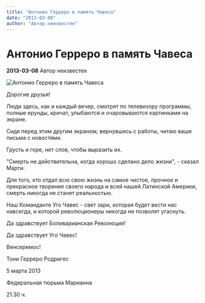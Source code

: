 ```yaml
---
title: "Антонио Герреро в память Чавеса"
date: "2013-03-08"
author: "Автор неизвестен"
---
```


# Антонио Герреро в память Чавеса

**2013-03-08** Автор неизвестен

![Антонио Герреро в память Чавеса](http://expres.ua/gfx/world/chaves_0.jpg)

Дорогие друзья!

Люди здесь, как и каждый вечер, смотрят по телевизору программы, полные ерунды, кричат, улыбаются и очаровываются картинками на экране.

Сидя перед этим другим экраном, вернувшись с работы, читаю ваши письма с новостями.

Грусть и горе, нет слов, чтобы выразить их.

 "Смерть не действительна, когда хорошо сделано дело жизни", - сказал Марти.

Для того, кто отдал всю свою жизнь на самое чистое, прочное и прекрасное творение своего народа и всей нашей Латинской Америки, смерть никогда не станет реальностью.

Наш Команданте Уго Чавес - свет зари, которая будет вести нас навсегда, и которой революционеры никогда не позволят угаснуть.

Да здравствует Боливарианская Революция!

Да здравствует Уго Чавес!

Венсеремос!

Тони Герреро Родригес

5 марта 2013

Федеральная тюрьма Марианна

21.30 ч.